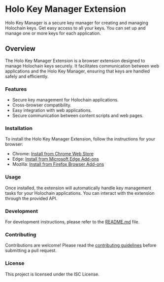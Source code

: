 # Holo Key Manager Extension

Holo Key Manager is a secure key manager for creating and managing Holochain keys. Get easy access to all your keys. You can set up and manage one or more keys for each application.

## Overview

The Holo Key Manager Extension is a browser extension designed to manage Holochain keys securely. It facilitates communication between web applications and the Holo Key Manager, ensuring that keys are handled safely and efficiently.

### Features

- Secure key management for Holochain applications.
- Cross-browser compatibility.
- Easy integration with web applications.
- Secure communication between content scripts and web pages.

### Installation

To install the Holo Key Manager Extension, follow the instructions for your browser:

- Chrome: [Install from Chrome Web Store](https://chrome.google.com/webstore/detail/holo-key-manager/eggfhkdnfdhdpmkfpihjjbnncgmhihce)
- Edge: [Install from Microsoft Edge Add-ons](https://microsoftedge.microsoft.com/addons/detail/jfecdgefjljjfcflgbhgfkbeofjenceh)
- Mozilla: [Install from Firefox Browser Add-ons](https://addons.mozilla.org/en-US/firefox/addon/holo-key-manager/)

### Usage

Once installed, the extension will automatically handle key management tasks for your Holochain applications. You can interact with the extension through the provided API.

### Development

For development instructions, please refer to the [README.md](../README.md) file.

### Contributing

Contributions are welcome! Please read the [contributing guidelines](CONTRIBUTING.md) before submitting a pull request.

### License

This project is licensed under the ISC License.

